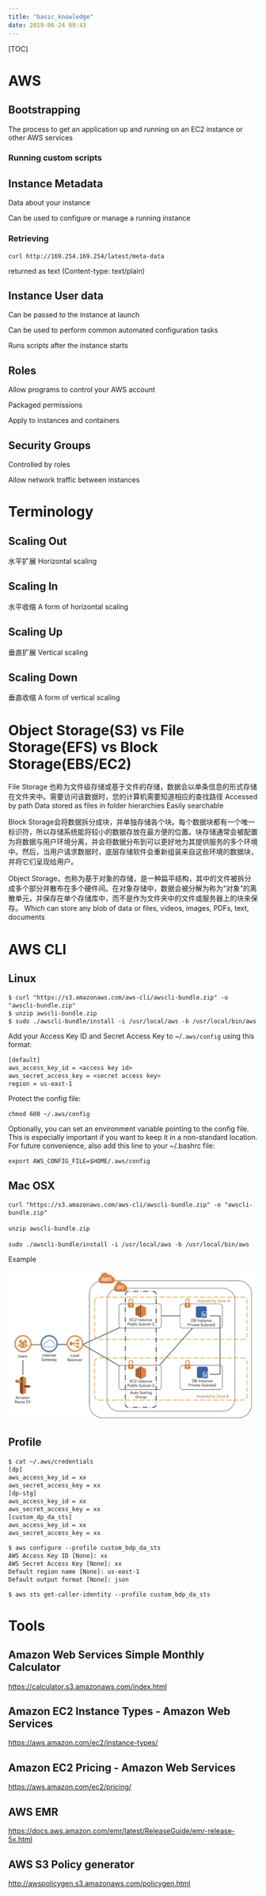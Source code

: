 ```yaml
---
title: "basic_knowledge"
date: 2019-06-24 09:43
---
```

[TOC]

# AWS



## Bootstrapping

The process to get an application up and running on an EC2 instance or other AWS services



### Running custom scripts





## Instance Metadata

Data about your instance

Can be used to configure or manage a running instance



### Retrieving 

```
curl http://169.254.169.254/latest/meta-data
```

returned as text (Content-type: text/plain)







## Instance User data

Can be passed to the instance at launch

Can be used to perform common automated configuration tasks

Runs scripts after the instance starts







## Roles

Allow programs to control your AWS account

Packaged permissions

Apply to instances and containers



## Security Groups

Controlled by roles

Allow network traffic between instances







# Terminology

## Scaling Out

水平扩展 Horizontal scaling





## Scaling In

水平收缩 A form of horizontal scaling





## Scaling Up

垂直扩展 Vertical scaling





## Scaling Down

垂直收缩 A form of vertical scaling







# Object Storage(S3) vs File Storage(EFS) vs Block Storage(EBS/EC2)

File Storage 也称为文件级存储或基于文件的存储，数据会以单条信息的形式存储在文件夹中。需要访问该数据时，您的计算机需要知道相应的查找路径
Accessed by path
Data stored as files in folder hierarchies
Easily searchable



Block Storage会将数据拆分成块，并单独存储各个块。每个数据块都有一个唯一标识符，所以存储系统能将较小的数据存放在最方便的位置。块存储通常会被配置为将数据与用户环境分离，并会将数据分布到可以更好地为其提供服务的多个环境中。然后，当用户请求数据时，底层存储软件会重新组装来自这些环境的数据块，并将它们呈现给用户。







Object Storage，也称为基于对象的存储，是一种扁平结构，其中的文件被拆分成多个部分并散布在多个硬件间。在对象存储中，数据会被分解为称为“对象”的离散单元，并保存在单个存储库中，而不是作为文件夹中的文件或服务器上的块来保存。
Which can store any blob of data or files, videos, images, PDFs, text, documents







# AWS CLI



## Linux

```
$ curl "https://s3.amazonaws.com/aws-cli/awscli-bundle.zip" -o "awscli-bundle.zip"
$ unzip awscli-bundle.zip
$ sudo ./awscli-bundle/install -i /usr/local/aws -b /usr/local/bin/aws
```

Add your Access Key ID and Secret Access Key to ~/`.aws/config` using this format:

```
[default]
aws_access_key_id = <access key id>
aws_secret_access_key = <secret access key>
region = us-east-1
```

Protect the config file:

```
chmod 600 ~/.aws/config
```

Optionally, you can set an environment variable pointing to the config file. This is especially important if you want to keep it in a non-standard location. For future convenience, also add this line to your ~/.bashrc file:

```
export AWS_CONFIG_FILE=$HOME/.aws/config
```





## Mac OSX

```
curl "https://s3.amazonaws.com/aws-cli/awscli-bundle.zip" -o "awscli-bundle.zip"

unzip awscli-bundle.zip

sudo ./awscli-bundle/install -i /usr/local/aws -b /usr/local/bin/aws
```



Example

![image-20200310181746852](basic_knowledge.assets/image-20200310181746852.png)





## Profile 

```
$ cat ~/.aws/credentials
[dp]
aws_access_key_id = xx
aws_secret_access_key = xx
[dp-stg]
aws_access_key_id = xx
aws_secret_access_key = xx
[custom_dp_da_sts]
aws_access_key_id = xx
aws_secret_access_key = xx
```



```
$ aws configure --profile custom_bdp_da_sts
AWS Access Key ID [None]: xx
AWS Secret Access Key [None]: xx
Default region name [None]: us-east-1
Default output format [None]: json
```



```
$ aws sts get-caller-identity --profile custom_bdp_da_sts
```



# Tools



## Amazon Web Services Simple Monthly Calculator

https://calculator.s3.amazonaws.com/index.html



## Amazon EC2 Instance Types - Amazon Web Services

https://aws.amazon.com/ec2/instance-types/





## Amazon EC2 Pricing - Amazon Web Services

https://aws.amazon.com/ec2/pricing/



## AWS EMR

https://docs.aws.amazon.com/emr/latest/ReleaseGuide/emr-release-5x.html



## AWS S3 Policy generator

http://awspolicygen.s3.amazonaws.com/policygen.html